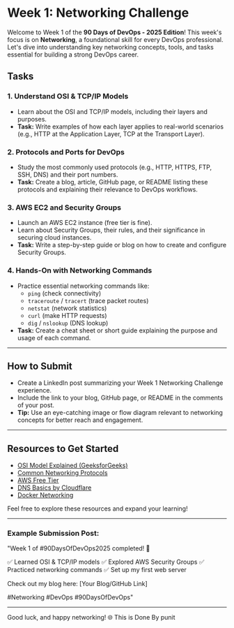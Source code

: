 # Week 1: Networking Challenge

Welcome to Week 1 of the **90 Days of DevOps - 2025 Edition**! This week's focus is on **Networking**, a foundational skill for every DevOps professional. Let's dive into understanding key networking concepts, tools, and tasks essential for building a strong DevOps career.

## Tasks

### 1. **Understand OSI & TCP/IP Models**
- Learn about the OSI and TCP/IP models, including their layers and purposes.
- **Task:** Write examples of how each layer applies to real-world scenarios (e.g., HTTP at the Application Layer, TCP at the Transport Layer).

### 2. **Protocols and Ports for DevOps**
- Study the most commonly used protocols (e.g., HTTP, HTTPS, FTP, SSH, DNS) and their port numbers.
- **Task:** Create a blog, article, GitHub page, or README listing these protocols and explaining their relevance to DevOps workflows.

### 3. **AWS EC2 and Security Groups**
- Launch an AWS EC2 instance (free tier is fine).
- Learn about Security Groups, their rules, and their significance in securing cloud instances.
- **Task:** Write a step-by-step guide or blog on how to create and configure Security Groups.

### 4. **Hands-On with Networking Commands**
- Practice essential networking commands like:
  - `ping` (check connectivity)
  - `traceroute` / `tracert` (trace packet routes)
  - `netstat` (network statistics)
  - `curl` (make HTTP requests)
  - `dig` / `nslookup` (DNS lookup)
- **Task:** Create a cheat sheet or short guide explaining the purpose and usage of each command.


---

## How to Submit
- Create a LinkedIn post summarizing your Week 1 Networking Challenge experience.
- Include the link to your blog, GitHub page, or README in the comments of your post.
- **Tip:** Use an eye-catching image or flow diagram relevant to networking concepts for better reach and engagement.

---

## Resources to Get Started
- [OSI Model Explained (GeeksforGeeks)](https://www.geeksforgeeks.org/layers-of-osi-model/)
- [Common Networking Protocols](https://en.wikipedia.org/wiki/List_of_network_protocols)
- [AWS Free Tier](https://aws.amazon.com/free/)
- [DNS Basics by Cloudflare](https://www.cloudflare.com/learning/dns/what-is-dns/)
- [Docker Networking](https://docs.docker.com/network/)

Feel free to explore these resources and expand your learning!

---

### Example Submission Post:
"Week 1 of #90DaysOfDevOps2025 completed! 🚀

✅ Learned OSI & TCP/IP models
✅ Explored AWS Security Groups
✅ Practiced networking commands
✅ Set up my first web server

Check out my blog here: [Your Blog/GitHub Link]

#Networking #DevOps #90DaysOfDevOps"

---

Good luck, and happy networking! 🌐
This is Done By punit
